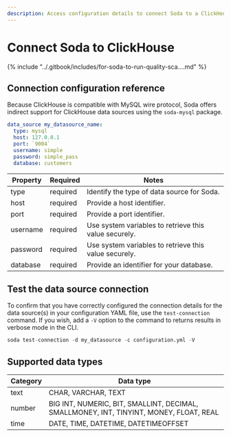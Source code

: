 ```yaml
---
description: Access configuration details to connect Soda to a ClickHouse data source.
---
```


# Connect Soda to ClickHouse

{% include "../.gitbook/includes/for-soda-to-run-quality-sca....md" %}

## Connection configuration reference

Because ClickHouse is compatible with MySQL wire protocol, Soda offers indirect support for ClickHouse data sources using the `soda-mysql` package.

```yaml
data_source my_datasource_name:
  type: mysql
  host: 127.0.0.1
  port: `9004`
  username: simple
  password: simple_pass
  database: customers
```

| Property | Required | Notes                                                 |
| -------- | -------- | ----------------------------------------------------- |
| type     | required | Identify the type of data source for Soda.            |
| host     | required | Provide a host identifier.                            |
| port     | required | Provide a port identifier.                            |
| username | required | Use system variables to retrieve this value securely. |
| password | required | Use system variables to retrieve this value securely. |
| database | required | Provide an identifier for your database.              |

## Test the data source connection <a href="#test-the-data-source-connection" id="test-the-data-source-connection"></a>

To confirm that you have correctly configured the connection details for the data source(s) in your configuration YAML file, use the `test-connection` command. If you wish, add a `-V` option to the command to returns results in verbose mode in the CLI.

```python
soda test-connection -d my_datasource -c configuration.yml -V
```

## Supported data types

| Category | Data type                                                                              |
| -------- | -------------------------------------------------------------------------------------- |
| text     | CHAR, VARCHAR, TEXT                                                                    |
| number   | BIG INT, NUMERIC, BIT, SMALLINT, DECIMAL, SMALLMONEY, INT, TINYINT, MONEY, FLOAT, REAL |
| time     | DATE, TIME, DATETIME, DATETIMEOFFSET                                                   |
